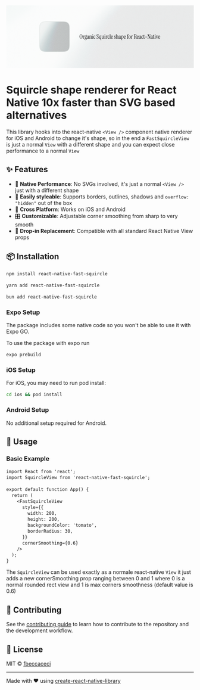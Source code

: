![Alt text](./assets/readme-hero-image.png)

# Squircle shape renderer for React Native 10x faster than SVG based alternatives

This library hooks into the react-native `<View />` component native renderer for iOS and Android to change it's shape, so in the end a `FastSquircleView` is just a normal `View` with a different shape and you can expect close performance to a normal `View`

## ✨ Features

- 🚀 **Native Performance**: No SVGs involved, it's just a normal `<View />` just with a different shape
- 🎨 **Easily styleable**: Supports borders, outlines, shadows and `overflow: "hidden"` out of the box
- 📱 **Cross Platform**: Works on iOS and Android
- 🎛️ **Customizable**: Adjustable corner smoothing from sharp to very smooth
- 🧩 **Drop-in Replacement**: Compatible with all standard React Native View props

## 📦 Installation

```sh
npm install react-native-fast-squircle
```

```sh
yarn add react-native-fast-squircle
```

```sh
bun add react-native-fast-squircle
```

### Expo Setup

The package includes some native code so you won't be able to use it with Expo GO.

To use the package with expo run

```sh
expo prebuild
```

### iOS Setup

For iOS, you may need to run pod install:

```sh
cd ios && pod install
```

### Android Setup

No additional setup required for Android.

## 🚀 Usage

### Basic Example

```tsx
import React from 'react';
import SquircleView from 'react-native-fast-squircle';

export default function App() {
  return (
    <FastSquircleView
      style={{
        width: 200,
        height: 200,
        backgroundColor: 'tomato',
        borderRadius: 30,
      }}
      cornerSmoothing={0.6}
    />
  );
}
```

The `SquircleView` can be used exactly as a normale react-native `View` it just adds a new cornerSmoothing prop ranging between 0 and 1 where 0 is a normal rounded rect view and 1 is max corners smoothness (default value is 0.6)

## 🤝 Contributing

See the [contributing guide](CONTRIBUTING.md) to learn how to contribute to the repository and the development workflow.

## 📄 License

MIT © [fbeccaceci](https://github.com/fbeccaceci)

---

Made with ❤️ using [create-react-native-library](https://github.com/callstack/react-native-builder-bob)
